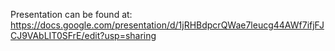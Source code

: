 Presentation can be found at: https://docs.google.com/presentation/d/1jRHBdpcrQWae7leucg44AWf7ifjFJCJ9VAbLIT0SFrE/edit?usp=sharing
